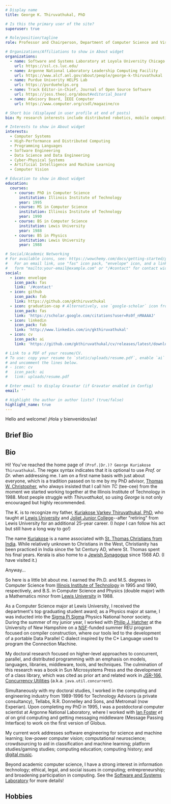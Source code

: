 ```yaml
---
# Display name
title: George K. Thiruvathukal, PhD

# Is this the primary user of the site?
superuser: true

# Role/position/tagline
role: Professor and Chairperson, Department of Computer Science and Visiting Computer Scientist at Argonne National Laboratory

# Organizations/Affiliations to show in About widget
organizations:
  - name: Software and Systems Laboratory at Loyola University Chicago
    url: https://ssl.cs.luc.edu/
  - name: Argonne National Laboratory Leadership Computing Facility
    url: https://www.alcf.anl.gov/about/people/george-k-thiruvathukal
  - name: Purdue Univerity HELPS Lab
    url: https://purduehelps.org
  - name: Track Editor-in-Chief, Journal of Open Source Software
    url: https://joss.theoj.org/about#editorial_board
  - name: Advisory Board, IEEE Computer
    url: https://www.computer.org/csdl/magazine/co

# Short bio (displayed in user profile at end of posts)
bio: My research interests include distributed robotics, mobile computing and programmable matter.

# Interests to show in About widget
interests:
  - Computer Systems
  - High-Performance and Distributed Computing
  - Programming Languages
  - Software Engineering
  - Data Science and Data Engineering
  - Cyber-Physical Systems
  - Artificial Intelligence and Machine Learning
  - Computer Vision

# Education to show in About widget
education:
  courses:
    - course: PhD in Computer Science
      institution: Illinois Institute of Technology
      year: 1995
    - course: MS in Computer Science
      institution: Illinois Institute of Technology
      year: 1990
    - course: BS in Computer Science
      institution: Lewis University
      year: 1988
    - course: BS in Physics
      institution: Lewis University
      year: 1988

# Social/Academic Networking
# For available icons, see: https://wowchemy.com/docs/getting-started/page-builder/#icons
#   For an email link, use "fas" icon pack, "envelope" icon, and a link in the
#   form "mailto:your-email@example.com" or "/#contact" for contact widget.
social:
  - icon: envelope
    icon_pack: fas
    link: '/#contact'
  - icon: github
    icon_pack: fab
    link: https://github.com/gkthiruvathukal
  - icon: graduation-cap # Alternatively, use `google-scholar` icon from `ai` icon pack
    icon_pack: fas
    link: 'https://scholar.google.com/citations?user=Rs0f_nMAAAAJ'
  - icon: linkedin
    icon_pack: fab
    link: 'http://www.linkedin.com/in/gkthiruvathukal'
  - icon: cv
    icon_pack: ai
    link: 'https://github.com/gkthiruvathukal/cv/releases/latest/download/laufer-cv.pdf'

# Link to a PDF of your resume/CV.
# To use: copy your resume to `static/uploads/resume.pdf`, enable `ai` icons in `params.toml`,
# and uncomment the lines below.
# - icon: cv
#   icon_pack: ai
#   link: uploads/resume.pdf

# Enter email to display Gravatar (if Gravatar enabled in Config)
email: ''

# Highlight the author in author lists? (true/false)
highlight_name: true
---
```


Hello and welcome! 
¡Hola y bienvenidos/as!

## Brief Bio

## Bio

Hi! You've reached the home page of `(Prof.|Dr.)? George Kuriakose Thiruvathukal`.
The regex syntax indicates that it is optional to use *Prof.* or *Dr.* when addressing me.
I am on a first name basis with just about everyone, which is a tradition passed on to me by my PhD advisor, [Thomas W. Christopher](https://tools-of-computing.com), who always insisted that I call him *TC* (tee-cee) from the moment we started working together at the Illinois Institute of Technology in 1988.
Most people struggle with *Thiruvathukal*, so using *George* is not only encouraged but highly recommended.

The K. is to recognize my father, <a href="https://www.legacy.com/us/obituaries/theherald-news/name/kuriakose-thiruvathukal-obituary?id=23543366">Kuriakose Varkey Thiruvathukal, PhD</a>, who taught at [Lewis University](https://lewisu.edu) and [Joliet Junior College](https://jjc.edu)--after "retiring" from Lewis University for an additional 25-year career.
(I *hope* I can follow his act but still have a long way to go!)

The name <a href="https://en.wikipedia.org/wiki/Kuriakose">Kuriakose</a> is a name associated with <a href="https://en.wikipedia.org/wiki/Saint_Thomas_Christians">St. Thomas Christians from India</a>.
While relatively unknown to Christians in the West, Christianity has been practiced in India since the 1st Century AD, where St. Thomas spent his final years.
Kerala is also home to a <a href="https://en.wikipedia.org/wiki/Paradesi_Synagogue">Jewish Synagogue</a> since 1568 AD. (I have visited it.)

Anyway...

So here is a little bit about me.
I earned the Ph.D. and M.S. degrees in Computer Science from [Illinois Institute of Technology](https://iit.edu) in 1995 and 1990, respectively, and B.S. in Computer Science and Physics (double major) with a Mathematics minor from [Lewis University](https://lewisu.edu) in 1988.

As a Computer Science major at Lewis University, I received the department's top graduating student award; 
as a Physics major at same, I was inducted into the [Sigma Pi Sigma](https://www.sigmapisigma.org/) Physics National honor society.
During the summer of my junior year, I worked with [Philip J. Hatcher](https://www.cs.unh.edu/~pjh/)  at the University of New Hampshire on a [NSF](https://nsf.gov)-funded summer REU program focused on compiler construction, where our tools led to the development of a portable Data Parallel C dialect inspired by the C\* Language used to program the Connection Machine.

My doctoral research focused on higher-level approaches to concurrent, parallel, and distributed programming with an emphasis on models, languages, libraries, middleware, tools, and techniques.
The culmination of this research was a book in Sun Microsystems Press and the development of a class library, which was cited as prior art and related work in [JSR-166, Concurrency Utilities](https://www.jcp.org/en/jsr/detail?id=166) (a.k.a. `java.util.concurrent`).

Simultaneously with my doctoral studies, I worked in the computing and engineering industry from 1989-1996 for Technology Advisors (a private consultancy), Tellabs, R.R. Donnelley and Sons, and Metromail (now Experian).
Upon completing my PhD in 1995, I was a postdoctoral computer scientist at Argonne National Laboratory, where I worked with [Ian Foster](https://www.anl.gov/profile/ian-t-foster) *et al* on grid computing and getting messaging middleware (Message Passing Interface) to work on the first version of Globus.

My current work addresses software engineering for science and machine learning; low-power computer vision; computational neuroscience; crowdsourcing to aid in classification and machine learning; platform studies/gaming studies; computing education; computing history; and [digital music](https://lute.luc.edu).

Beyond academic computer science, I have a strong interest in information technology; ethical, legal, and social issues in computing; entrepreneurship; and broadening participation in computing. See the [Software and Systems Laboratory](https://ssl.cs.luc.edu) for more details!

## Hobbies

